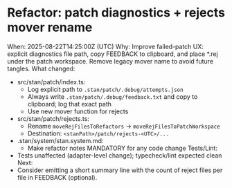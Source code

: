 # Refactor: patch diagnostics + rejects mover rename
When: 2025-08-22T14:25:00Z (UTC)
Why: Improve failed-patch UX: explicit diagnostics file path, copy FEEDBACK to clipboard, and place *.rej under the patch workspace. Remove legacy mover name to avoid future tangles.
What changed:
- src/stan/patch/index.ts:
  - Log explicit path to `.stan/patch/.debug/attempts.json`
  - Always write `.stan/patch/.debug/feedback.txt` and copy to clipboard; log that exact path
  - Use new mover function for rejects
- src/stan/patch/rejects.ts:
  - Rename `moveRejFilesToRefactors` -> `moveRejFilesToPatchWorkspace`
  - Destination: `<stanPath>/patch/rejects-<UTC>/...`
- .stan/system/stan.system.md:
  - Make refactor notes MANDATORY for any code change
Tests/Lint:
- Tests unaffected (adapter-level change); typecheck/lint expected clean
Next:
- Consider emitting a short summary line with the count of reject files per file in FEEDBACK (optional).
